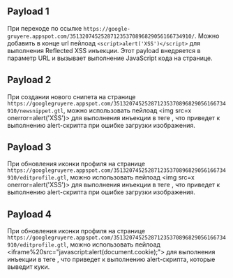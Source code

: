 ## Payload 1

При переходе по ссылке `https://google-gruyere.appspot.com/351320745252871235370896829056166734910/`. Можно добавить в конце url пейлоад `<script>alert('XSS')</script>` для выполнения Reflected XSS инъекции. Этот payload внедряется в параметр URL и вызывает выполнение JavaScript кода на странице.

## Payload 2

При создании нового снипета на странице `https://googlegruyere.appspot.com/351320745252871235370896829056166734910/newsnippet.gtl`, можно использовать пейлоад <img src=x onerror=alert('XSS')>  для выполнения инъекции в теге <img>, что приведет к выполнению alert-скрипта при ошибке загрузки изображения.

## Payload 3

При обновления иконки профиля на странице `https://googlegruyere.appspot.com/351320745252871235370896829056166734910/editprofile.gtl`, можно использовать пейлоад <img src=x onerror=alert('XSS')>  для выполнения инъекции в теге <img>, что приведет к выполнению alert-скрипта при ошибке загрузки изображения.

## Payload 4

При обновления иконки профиля на странице `https://googlegruyere.appspot.com/351320745252871235370896829056166734910/editprofile.gtl`, можно использовать пейлоад <iframe%20src="javascript:alert(document.cookie);"></iframe>  для выполнения инъекции в теге <img>, что приведет к выполнению alert-скрипта, которые выведит куки.

